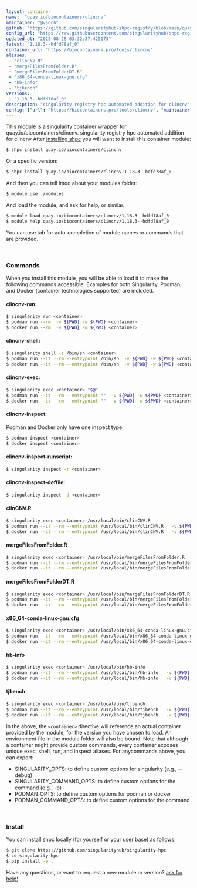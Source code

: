 ```yaml
---
layout: container
name:  "quay.io/biocontainers/clincnv"
maintainer: "@vsoch"
github: "https://github.com/singularityhub/shpc-registry/blob/main/quay.io/biocontainers/clincnv/container.yaml"
config_url: "https://raw.githubusercontent.com/singularityhub/shpc-registry/main/quay.io/biocontainers/clincnv/container.yaml"
updated_at: "2025-08-28 03:32:37.425173"
latest: "1.18.3--hdfd78af_0"
container_url: "https://biocontainers.pro/tools/clincnv"
aliases:
 - "clinCNV.R"
 - "mergeFilesFromFolder.R"
 - "mergeFilesFromFolderDT.R"
 - "x86_64-conda-linux-gnu.cfg"
 - "hb-info"
 - "tjbench"
versions:
 - "1.18.3--hdfd78af_0"
description: "singularity registry hpc automated addition for clincnv"
config: {"url": "https://biocontainers.pro/tools/clincnv", "maintainer": "@vsoch", "description": "singularity registry hpc automated addition for clincnv", "latest": {"1.18.3--hdfd78af_0": "sha256:d8fe04cb106c27f7c3b14fefa3db31c9cb7982ea1f26606757cfae1d808ca3ba"}, "tags": {"1.18.3--hdfd78af_0": "sha256:d8fe04cb106c27f7c3b14fefa3db31c9cb7982ea1f26606757cfae1d808ca3ba"}, "docker": "quay.io/biocontainers/clincnv", "aliases": {"clinCNV.R": "/usr/local/bin/clinCNV.R", "mergeFilesFromFolder.R": "/usr/local/bin/mergeFilesFromFolder.R", "mergeFilesFromFolderDT.R": "/usr/local/bin/mergeFilesFromFolderDT.R", "x86_64-conda-linux-gnu.cfg": "/usr/local/bin/x86_64-conda-linux-gnu.cfg", "hb-info": "/usr/local/bin/hb-info", "tjbench": "/usr/local/bin/tjbench"}}
---
```


This module is a singularity container wrapper for quay.io/biocontainers/clincnv.
singularity registry hpc automated addition for clincnv
After [installing shpc](#install) you will want to install this container module:


```bash
$ shpc install quay.io/biocontainers/clincnv
```

Or a specific version:

```bash
$ shpc install quay.io/biocontainers/clincnv:1.18.3--hdfd78af_0
```

And then you can tell lmod about your modules folder:

```bash
$ module use ./modules
```

And load the module, and ask for help, or similar.

```bash
$ module load quay.io/biocontainers/clincnv/1.18.3--hdfd78af_0
$ module help quay.io/biocontainers/clincnv/1.18.3--hdfd78af_0
```

You can use tab for auto-completion of module names or commands that are provided.

<br>

### Commands

When you install this module, you will be able to load it to make the following commands accessible.
Examples for both Singularity, Podman, and Docker (container technologies supported) are included.

#### clincnv-run:

```bash
$ singularity run <container>
$ podman run --rm  -v ${PWD} -w ${PWD} <container>
$ docker run --rm  -v ${PWD} -w ${PWD} <container>
```

#### clincnv-shell:

```bash
$ singularity shell -s /bin/sh <container>
$ podman run --it --rm --entrypoint /bin/sh  -v ${PWD} -w ${PWD} <container>
$ docker run --it --rm --entrypoint /bin/sh  -v ${PWD} -w ${PWD} <container>
```

#### clincnv-exec:

```bash
$ singularity exec <container> "$@"
$ podman run --it --rm --entrypoint ""  -v ${PWD} -w ${PWD} <container> "$@"
$ docker run --it --rm --entrypoint ""  -v ${PWD} -w ${PWD} <container> "$@"
```

#### clincnv-inspect:

Podman and Docker only have one inspect type.

```bash
$ podman inspect <container>
$ docker inspect <container>
```

#### clincnv-inspect-runscript:

```bash
$ singularity inspect -r <container>
```

#### clincnv-inspect-deffile:

```bash
$ singularity inspect -d <container>
```


#### clinCNV.R

```bash
$ singularity exec <container> /usr/local/bin/clinCNV.R
$ podman run --it --rm --entrypoint /usr/local/bin/clinCNV.R   -v ${PWD} -w ${PWD} <container> -c " $@"
$ docker run --it --rm --entrypoint /usr/local/bin/clinCNV.R   -v ${PWD} -w ${PWD} <container> -c " $@"
```


#### mergeFilesFromFolder.R

```bash
$ singularity exec <container> /usr/local/bin/mergeFilesFromFolder.R
$ podman run --it --rm --entrypoint /usr/local/bin/mergeFilesFromFolder.R   -v ${PWD} -w ${PWD} <container> -c " $@"
$ docker run --it --rm --entrypoint /usr/local/bin/mergeFilesFromFolder.R   -v ${PWD} -w ${PWD} <container> -c " $@"
```


#### mergeFilesFromFolderDT.R

```bash
$ singularity exec <container> /usr/local/bin/mergeFilesFromFolderDT.R
$ podman run --it --rm --entrypoint /usr/local/bin/mergeFilesFromFolderDT.R   -v ${PWD} -w ${PWD} <container> -c " $@"
$ docker run --it --rm --entrypoint /usr/local/bin/mergeFilesFromFolderDT.R   -v ${PWD} -w ${PWD} <container> -c " $@"
```


#### x86_64-conda-linux-gnu.cfg

```bash
$ singularity exec <container> /usr/local/bin/x86_64-conda-linux-gnu.cfg
$ podman run --it --rm --entrypoint /usr/local/bin/x86_64-conda-linux-gnu.cfg   -v ${PWD} -w ${PWD} <container> -c " $@"
$ docker run --it --rm --entrypoint /usr/local/bin/x86_64-conda-linux-gnu.cfg   -v ${PWD} -w ${PWD} <container> -c " $@"
```


#### hb-info

```bash
$ singularity exec <container> /usr/local/bin/hb-info
$ podman run --it --rm --entrypoint /usr/local/bin/hb-info   -v ${PWD} -w ${PWD} <container> -c " $@"
$ docker run --it --rm --entrypoint /usr/local/bin/hb-info   -v ${PWD} -w ${PWD} <container> -c " $@"
```


#### tjbench

```bash
$ singularity exec <container> /usr/local/bin/tjbench
$ podman run --it --rm --entrypoint /usr/local/bin/tjbench   -v ${PWD} -w ${PWD} <container> -c " $@"
$ docker run --it --rm --entrypoint /usr/local/bin/tjbench   -v ${PWD} -w ${PWD} <container> -c " $@"
```



In the above, the `<container>` directive will reference an actual container provided
by the module, for the version you have chosen to load. An environment file in the
module folder will also be bound. Note that although a container
might provide custom commands, every container exposes unique exec, shell, run, and
inspect aliases. For anycommands above, you can export:

 - SINGULARITY_OPTS: to define custom options for singularity (e.g., --debug)
 - SINGULARITY_COMMAND_OPTS: to define custom options for the command (e.g., -b)
 - PODMAN_OPTS: to define custom options for podman or docker
 - PODMAN_COMMAND_OPTS: to define custom options for the command

<br>

### Install

You can install shpc locally (for yourself or your user base) as follows:

```bash
$ git clone https://github.com/singularityhub/singularity-hpc
$ cd singularity-hpc
$ pip install -e .
```

Have any questions, or want to request a new module or version? [ask for help!](https://github.com/singularityhub/singularity-hpc/issues)